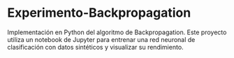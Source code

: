 # Experimento-Backpropagation
Implementación en Python del algoritmo de Backpropagation. Este proyecto utiliza un notebook de Jupyter para entrenar una red neuronal de clasificación con datos sintéticos y visualizar su rendimiento.
